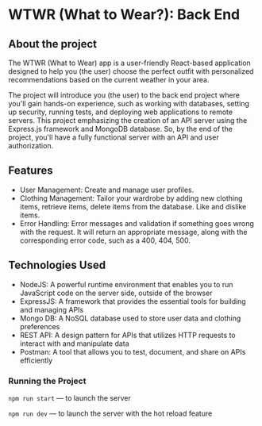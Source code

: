 # WTWR (What to Wear?): Back End

## About the project

The WTWR (What to Wear) app is a user-friendly React-based application designed to help you (the user) choose the perfect outfit with personalized recommendations based on the current weather in your area.

The project will introduce you (the user) to the back end project where you'll gain hands-on experience, such as working with databases, setting up security, running tests, and deploying web applications to remote servers. This project emphasizing the creation of an API server using the Express.js framework and MongoDB database. So, by the end of the project, you'll have a fully functional server with an API and user authorization.

## Features

- User Management: Create and manage user profiles.
- Clothing Management: Tailor your wardrobe by adding new clothing items, retrieve items, delete items from the database. Like and dislike items.
- Error Handling: Error messages and validation if something goes wrong with the request. It will return an appropriate message, along with the corresponding error code, such as a 400, 404, 500.

## Technologies Used

- NodeJS: A powerful runtime environment that enables you to run JavaScript code on the server side, outside of the browser
- ExpressJS: A framework that provides the essential tools for building and managing APIs
- Mongo DB: A NoSQL database used to store user data and clothing preferences
- REST API: A design pattern for APIs that utilizes HTTP requests to interact with and manipulate data
- Postman: A tool that allows you to test, document, and share on APIs efficiently

### Running the Project

`npm run start` — to launch the server

`npm run dev` — to launch the server with the hot reload feature
